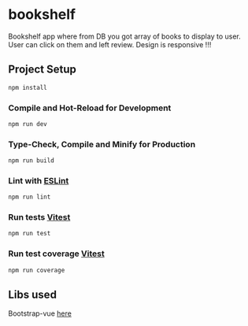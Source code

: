 # bookshelf

Bookshelf app where from DB you got array of books to display to user. User can click on them and left review.
Design is responsive !!!

## Project Setup

```sh
npm install
```

### Compile and Hot-Reload for Development

```sh
npm run dev
```

### Type-Check, Compile and Minify for Production

```sh
npm run build
```

### Lint with [ESLint](https://eslint.org/)

```sh
npm run lint
```

### Run tests [Vitest](https://vitest.dev)

```sh
npm run test
```

### Run test coverage [Vitest](https://vitest.dev)

```sh
npm run coverage
```

## Libs used
Bootstrap-vue [here](https://bootstrap-vue-next.github.io/bootstrap-vue-next/docs.html)